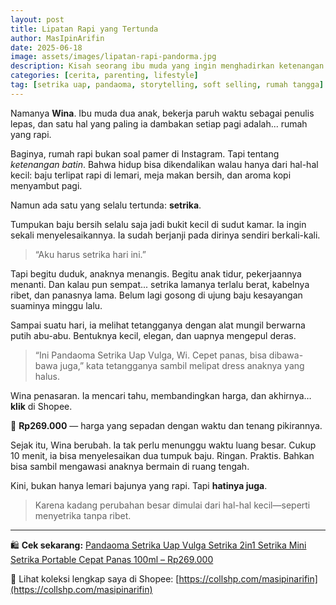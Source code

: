 ```yaml
---
layout: post
title: Lipatan Rapi yang Tertunda
author: MasIpinArifin
date: 2025-06-18
image: assets/images/lipatan-rapi-pandorma.jpg
description: Kisah seorang ibu muda yang ingin menghadirkan ketenangan lewat rumah rapi, namun halangan datang dari setrika lamanya. Hingga sebuah setrika mini mengubah segalanya.
categories: [cerita, parenting, lifestyle]
tag: [setrika uap, pandaoma, storytelling, soft selling, rumah tangga]
---
```


Namanya **Wina**. Ibu muda dua anak, bekerja paruh waktu sebagai penulis lepas, dan satu hal yang paling ia dambakan setiap pagi adalah... rumah yang rapi.

Baginya, rumah rapi bukan soal pamer di Instagram. Tapi tentang *ketenangan batin*. Bahwa hidup bisa dikendalikan walau hanya dari hal-hal kecil: baju terlipat rapi di lemari, meja makan bersih, dan aroma kopi menyambut pagi.

Namun ada satu yang selalu tertunda: **setrika**.

Tumpukan baju bersih selalu saja jadi bukit kecil di sudut kamar. Ia ingin sekali menyelesaikannya. Ia sudah berjanji pada dirinya sendiri berkali-kali.

> “Aku harus setrika hari ini.”

Tapi begitu duduk, anaknya menangis. Begitu anak tidur, pekerjaannya menanti. Dan kalau pun sempat... setrika lamanya terlalu berat, kabelnya ribet, dan panasnya lama. Belum lagi gosong di ujung baju kesayangan suaminya minggu lalu.

Sampai suatu hari, ia melihat tetangganya dengan alat mungil berwarna putih abu-abu. Bentuknya kecil, elegan, dan uapnya mengepul deras.

> “Ini Pandaoma Setrika Uap Vulga, Wi. Cepet panas, bisa dibawa-bawa juga,” kata tetangganya sambil melipat dress anaknya yang halus.

Wina penasaran. Ia mencari tahu, membandingkan harga, dan akhirnya… **klik** di Shopee.

💸 **Rp269.000** — harga yang sepadan dengan waktu dan tenang pikirannya.

Sejak itu, Wina berubah. Ia tak perlu menunggu waktu luang besar. Cukup 10 menit, ia bisa menyelesaikan dua tumpuk baju. Ringan. Praktis. Bahkan bisa sambil mengawasi anaknya bermain di ruang tengah.

Kini, bukan hanya lemari bajunya yang rapi. Tapi **hatinya juga**.

> Karena kadang perubahan besar dimulai dari hal-hal kecil—seperti menyetrika tanpa ribet.

---

🛍️ **Cek sekarang:** [Pandaoma Setrika Uap Vulga Setrika 2in1 Setrika Mini Setrika Portable Cepat Panas 100ml – Rp269.000](https://s.shopee.co.id/6Ksmk41uZk)

📌 Lihat koleksi lengkap saya di Shopee: [https://collshp.com/masipinarifin](https://collshp.com/masipinarifin)
